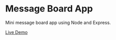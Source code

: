 # Message Board App

Mini message board app using Node and Express.

[Live Demo](https://guarded-reef-73729.herokuapp.com/)